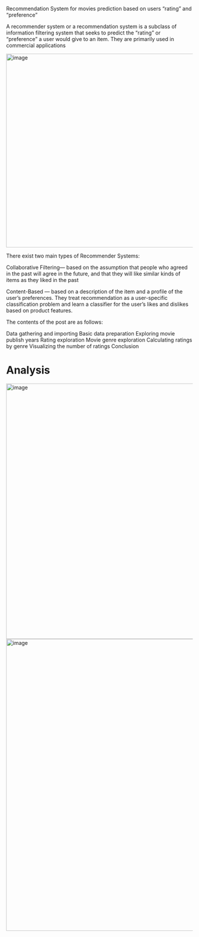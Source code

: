 Recommendation System for movies prediction based on users “rating” and “preference”

A recommender system or a recommendation system is a subclass of information filtering system that seeks to predict the “rating” or “preference” a user would give to an item. They are primarily used in commercial applications

<img width="521" alt="image" src="https://user-images.githubusercontent.com/59803099/158295154-388a7dd3-457b-464b-a7b0-4647eb0456f5.png">


There exist two main types of Recommender Systems:

Collaborative Filtering— based on the assumption that people who agreed in the past will agree in the future, and that they will like similar kinds of items as they liked in the past

Content-Based — based on a description of the item and a profile of the user’s preferences. They treat recommendation as a user-specific classification problem and learn a classifier for the user’s likes and dislikes based on product features.

The contents of the post are as follows:

Data gathering and importing
Basic data preparation
Exploring movie publish years
Rating exploration
Movie genre exploration
Calculating ratings by genre
Visualizing the number of ratings
Conclusion

# Analysis
<img width="687" alt="image" src="https://user-images.githubusercontent.com/59803099/158295273-4c1d0fb0-dbbd-4263-a064-4c8d87c8971e.png">
<img width="785" alt="image" src="https://user-images.githubusercontent.com/59803099/158295360-6ee7b913-a27b-486e-bdc7-0c100962e0fa.png">


